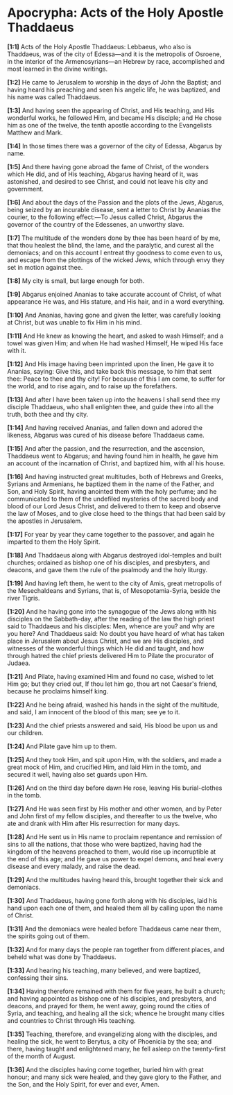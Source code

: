 # Apocrypha: Acts of the Holy Apostle Thaddaeus

**[1:1]** Acts of the Holy Apostle Thaddaeus:  Lebbaeus, who also is Thaddaeus, was of the city of Edessa—and it is the metropolis of Osroene, in the interior of the Armenosyrians—an Hebrew by race, accomplished and most learned in the divine writings.

**[1:2]** He came to Jerusalem to worship in the days of John the Baptist; and having heard his preaching and seen his angelic life, he was baptized, and his name was called Thaddaeus.

**[1:3]** And having seen the appearing of Christ, and His teaching, and His wonderful works, he followed Him, and became His disciple; and He chose him as one of the twelve, the tenth apostle according to the Evangelists Matthew and Mark.

**[1:4]** In those times there was a governor of the city of Edessa, Abgarus by name.

**[1:5]** And there having gone abroad the fame of Christ, of the wonders which He did, and of His teaching, Abgarus having heard of it, was astonished, and desired to see Christ, and could not leave his city and government.

**[1:6]** And about the days of the Passion and the plots of the Jews, Abgarus, being seized by an incurable disease, sent a letter to Christ by Ananias the courier, to the following effect:—To Jesus called Christ, Abgarus the governor of the country of the Edessenes, an unworthy slave.

**[1:7]** The multitude of the wonders done by thee has been heard of by me, that thou healest the blind, the lame, and the paralytic, and curest all the demoniacs; and on this account I entreat thy goodness to come even to us, and escape from the plottings of the wicked Jews, which through envy they set in motion against thee.

**[1:8]** My city is small, but large enough for both.

**[1:9]** Abgarus enjoined Ananias to take accurate account of Christ, of what appearance He was, and His stature, and His hair, and in a word everything.

**[1:10]** And Ananias, having gone and given the letter, was carefully looking at Christ, but was unable to fix Him in his mind.

**[1:11]** And He knew as knowing the heart, and asked to wash Himself; and a towel was given Him; and when He had washed Himself, He wiped His face with it.

**[1:12]** And His image having been imprinted upon the linen, He gave it to Ananias, saying:  Give this, and take back this message, to him that sent thee:  Peace to thee and thy city!  For because of this I am come, to suffer for the world, and to rise again, and to raise up the forefathers.

**[1:13]** And after I have been taken up into the heavens I shall send thee my disciple Thaddaeus, who shall enlighten thee, and guide thee into all the truth, both thee and thy city.

**[1:14]** And having received Ananias, and fallen down and adored the likeness, Abgarus was cured of his disease before Thaddaeus came.

**[1:15]** And after the passion, and the resurrection, and the ascension, Thaddaeus went to Abgarus; and having found him in health, he gave him an account of the incarnation of Christ, and baptized him, with all his house.

**[1:16]** And having instructed great multitudes, both of Hebrews and Greeks, Syrians and Armenians, he baptized them in the name of the Father, and Son, and Holy Spirit, having anointed them with the holy perfume; and he communicated to them of the undefiled mysteries of the sacred body and blood of our Lord Jesus Christ, and delivered to them to keep and observe the law of Moses, and to give close heed to the things that had been said by the apostles in Jerusalem.

**[1:17]** For year by year they came together to the passover, and again he imparted to them the Holy Spirit.

**[1:18]** And Thaddaeus along with Abgarus destroyed idol-temples and built churches; ordained as bishop one of his disciples, and presbyters, and deacons, and gave them the rule of the psalmody and the holy liturgy.

**[1:19]** And having left them, he went to the city of Amis, great metropolis of the Mesechaldeans and Syrians, that is, of Mesopotamia-Syria, beside the river Tigris.

**[1:20]** And he having gone into the synagogue of the Jews along with his disciples on the Sabbath-day, after the reading of the law the high priest said to Thaddaeus and his disciples:  Men, whence are you? and why are you here?  And Thaddaeus said:  No doubt you have heard of what has taken place in Jerusalem about Jesus Christ, and we are His disciples, and witnesses of the wonderful things which He did and taught, and how through hatred the chief priests delivered Him to Pilate the procurator of Judaea.

**[1:21]** And Pilate, having examined Him and found no case, wished to let Him go; but they cried out, If thou let him go, thou art not Caesar's friend, because he proclaims himself king.

**[1:22]** And he being afraid, washed his hands in the sight of the multitude, and said, I am innocent of the blood of this man; see ye to it.

**[1:23]** And the chief priests answered and said, His blood be upon us and our children.

**[1:24]** And Pilate gave him up to them.

**[1:25]** And they took Him, and spit upon Him, with the soldiers, and made a great mock of Him, and crucified Him, and laid Him in the tomb, and secured it well, having also set guards upon Him.

**[1:26]** And on the third day before dawn He rose, leaving His burial-clothes in the tomb.

**[1:27]** And He was seen first by His mother and other women, and by Peter and John first of my fellow disciples, and thereafter to us the twelve, who ate and drank with Him after His resurrection for many days.

**[1:28]** And He sent us in His name to proclaim repentance and remission of sins to all the nations, that those who were baptized, having had the kingdom of the heavens preached to them, would rise up incorruptible at the end of this age; and He gave us power to expel demons, and heal every disease and every malady, and raise the dead.

**[1:29]** And the multitudes having heard this, brought together their sick and demoniacs.

**[1:30]** And Thaddaeus, having gone forth along with his disciples, laid his hand upon each one of them, and healed them all by calling upon the name of Christ.

**[1:31]** And the demoniacs were healed before Thaddaeus came near them, the spirits going out of them.

**[1:32]** And for many days the people ran together from different places, and beheld what was done by Thaddaeus.

**[1:33]** And hearing his teaching, many believed, and were baptized, confessing their sins.

**[1:34]** Having therefore remained with them for five years, he built a church; and having appointed as bishop one of his disciples, and presbyters, and deacons, and prayed for them, he went away, going round the cities of Syria, and teaching, and healing all the sick; whence he brought many cities and countries to Christ through His teaching.

**[1:35]** Teaching, therefore, and evangelizing along with the disciples, and healing the sick, he went to Berytus, a city of Phoenicia by the sea; and there, having taught and enlightened many, he fell asleep on the twenty-first of the month of August.

**[1:36]** And the disciples having come together, buried him with great honour; and many sick were healed, and they gave glory to the Father, and the Son, and the Holy Spirit, for ever and ever,  Amen.

